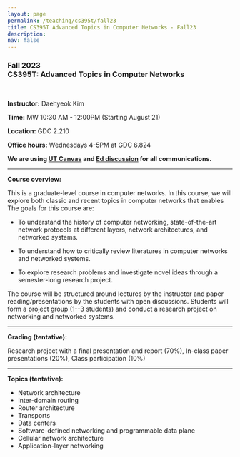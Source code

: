 ```yaml
---
layout: page
permalink: /teaching/cs395t/fall23
title: CS395T Advanced Topics in Computer Networks - Fall23
description:  
nav: false
---
```


### Fall 2023 <br/>CS395T: Advanced Topics in Computer Networks
<br/>

**Instructor:** Daehyeok Kim

**Time:** MW 10:30 AM - 12:00PM (Starting August 21)

**Location:** GDC 2.210

**Office hours:** Wednesdays 4-5PM at GDC 6.824

**We are using <a href="https://utexas.instructure.com/courses/1366439">UT Canvas</a> and <a href="https://edstem.org/us/courses/41871/discussion/">Ed discussion</a> for all communications.**

---

**Course overview:**

This is a graduate-level course in computer networks. In this course, we will explore both classic and recent topics in computer networks that enables The goals for this course are:

* To understand the history of computer networking, state-of-the-art network protocols at different layers, network architectures, and networked systems. 

* To understand how to critically review literatures in computer networks and networked systems.

* To explore research problems and investigate novel ideas through a semester-long research project.

The course will be structured around lectures by the instructor and paper reading/presentations by the students with open discussions. Students will form a project group (1--3 students) and conduct a research project on networking and networked systems.

---

**Grading (tentative):** 

Research project with a final presentation and report (70%), In-class paper presentations (20%), Class participation (10%)

---

**Topics (tentative):**
* Network architecture
* Inter-domain routing
* Router architecture
* Transports
* Data centers 
* Software-defined networking and programmable data plane 
* Cellular network architecture
* Application-layer networking
